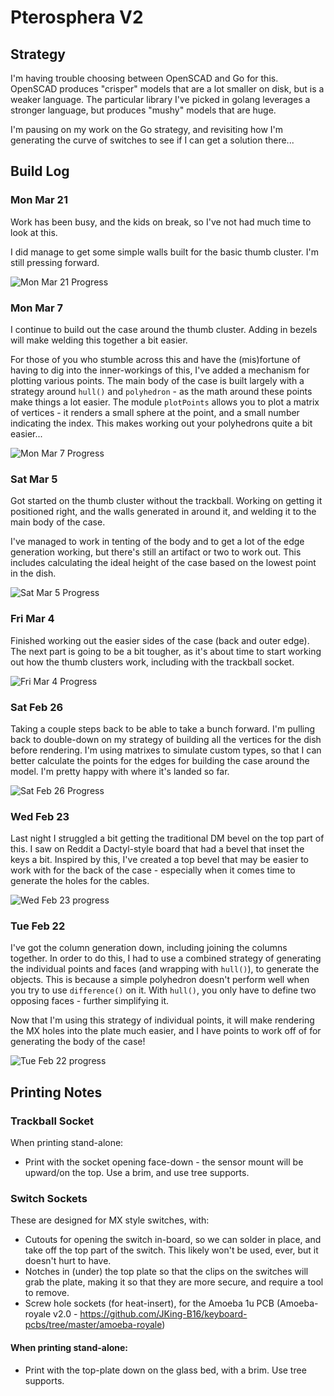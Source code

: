 # Pterosphera V2

## Strategy
I'm having trouble choosing between OpenSCAD and Go for this.  OpenSCAD produces "crisper" models that are a lot smaller on disk, but is a weaker language.  The particular library I've picked in golang leverages a stronger language, but produces "mushy" models that are huge.

I'm pausing on my work on the Go strategy, and revisiting how I'm generating the curve of switches to see if I can get a solution there...

## Build Log

### Mon Mar 21

Work has been busy, and the kids on break, so I've not had much time to look at this.

I did manage to get some simple walls built for the basic thumb cluster.  I'm still pressing forward.

![Mon Mar 21 Progress](docs/build_log/2022-03-21_10-29-59.png)

### Mon Mar 7

I continue to build out the case around the thumb cluster.  Adding in bezels will make welding this together a bit easier.

For those of you who stumble across this and have the (mis)fortune of having to dig into the inner-workings of this, I've added a mechanism for plotting various points.  The main body of the case is built largely with a strategy around `hull()` and `polyhedron` - as the math around these points make things a lot easier.  The module `plotPoints` allows you to plot a matrix of vertices - it renders a small sphere at the point, and a small number indicating the index.  This makes working out your polyhedrons quite a bit easier...

![Mon Mar 7 Progress](docs/build_log/2022-03-07_13-56-21.png)

### Sat Mar 5

Got started on the thumb cluster without the trackball.  Working on getting it positioned right, and the walls generated
in around it, and welding it to the main body of the case.

I've managed to work in tenting of the body and to get a lot of the edge generation working, but there's still an artifact or two to work out.  This includes calculating the ideal height of the case based on the lowest point in the dish.

![Sat Mar 5 Progress](docs/build_log/2022-03-05_20-57-27.png)

### Fri Mar 4

Finished working out the easier sides of the case (back and outer edge).  The next part is going to be a bit tougher,
as it's about time to start working out how the thumb clusters work, including with the trackball socket.

![Fri Mar 4 Progress](docs/build_log/2022-03-04_16-45-36.png)

### Sat Feb 26

Taking a couple steps back to be able to take a bunch forward.  I'm pulling back to double-down on my strategy of building
all the vertices for the dish before rendering.  I'm using matrixes to simulate custom types, so that I can better calculate
the points for the edges for building the case around the model.  I'm pretty happy with where it's landed so far.

![Sat Feb 26 Progress](docs/build_log/2022-02-26_13-18-03.png)

### Wed Feb 23

Last night I struggled a bit getting the traditional DM bevel on the top part of this.  I saw on Reddit a Dactyl-style board that had a bevel that inset the keys a bit.  Inspired by this, I've created a top bevel that may be easier to work with for the back of the case - especially when it comes time to generate the holes for the cables.

![Wed Feb 23 progress](docs/build_log/2022-02-23_09-02-37.png)

### Tue Feb 22

I've got the column generation down, including joining the columns together.  In order to do this, I had to use a combined strategy of generating the individual points and faces (and wrapping with `hull()`), to generate the objects.  This is because a simple polyhedron doesn't perform well when you try to use `difference()` on it.  With `hull()`, you only have to define two opposing faces - further simplifying it.

Now that I'm using this strategy of individual points, it will make rendering the MX holes into the plate much easier, and I have points to work off of for generating the body of the case!

![Tue Feb 22 progress](docs/build_log/2022-02-22_11-11-55.png)

## Printing Notes

### Trackball Socket
When printing stand-alone:

  * Print with the socket opening face-down - the sensor mount will be upward/on the top.  Use a brim, and use tree supports.

### Switch Sockets
These are designed for MX style switches, with:

  * Cutouts for opening the switch in-board, so we can solder in place, and take off the top part of the switch.  This likely won't be used, ever, but it doesn't hurt to have.
  * Notches in (under) the top plate so that the clips on the switches will grab the plate, making it so that they are more secure, and require a tool to remove.
  * Screw hole sockets (for heat-insert), for the Amoeba 1u PCB (Amoeba-royale v2.0 - https://github.com/JKing-B16/keyboard-pcbs/tree/master/amoeba-royale)

#### When printing stand-alone:

  * Print with the top-plate down on the glass bed, with a brim.  Use tree supports.
